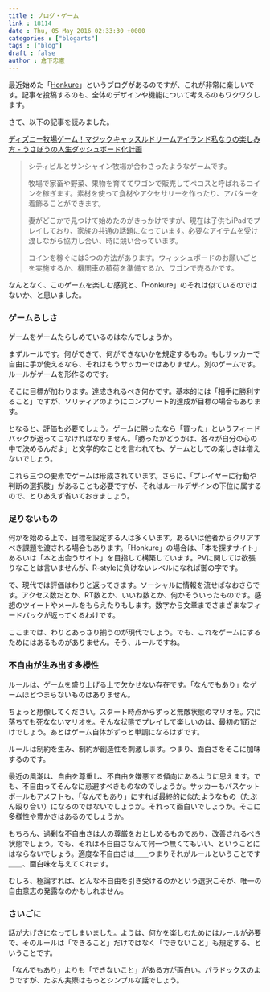 ```yaml
---
title : ブログ・ゲーム
link : 18114
date : Thu, 05 May 2016 02:33:30 +0000
categories : ["blogarts"]
tags : ["blog"]
draft : false
author : 倉下忠憲
---
```


最近始めた「<a href="http://honkure.net/rbook/">Honkure</a>」というブログがあるのですが、これが非常に楽しいです。記事を投稿するのも、全体のデザインや機能について考えるのもワクワクします。

さて、以下の記事を読みました。

<a href="http://usabo.hatenadiary.jp/entry/2016/05/03/214943">ディズニー牧場ゲーム！マジックキャッスルドリームアイランド私なりの楽しみ方 - うさぼうの人生ダッシュボード化計画</a>

<blockquote>
シティビルとサンシャイン牧場が合わさったようなゲームです。
 
牧場で家畜や野菜、果物を育ててワゴンで販売してペコスと呼ばれるコインを稼ぎます。素材を使って食材やアクセサリーを作ったり、アバターを着飾ることができます。
 
妻がどこかで見つけて始めたのがきっかけですが、現在は子供もiPadでプレイしており、家族の共通の話題になっています。必要なアイテムを受け渡しながら協力し合い、時に競い合っています。
 
コインを稼ぐには3つの方法があります。ウィッシュボードのお願いごとを実施するか、機関車の積荷を準備するか、ワゴンで売るかです。
</blockquote>

なんとなく、このゲームを楽しむ感覚と、「Honkure」のそれは似ているのではないか、と思いました。

<H3>ゲームらしさ</H3>

ゲームをゲームたらしめているのはなんでしょうか。

まずルールです。何ができて、何ができないかを規定するもの。もしサッカーで自由に手が使えるなら、それはもうサッカーではありません。別のゲームです。ルールがゲームを形作るのです。

そこに目標が加わります。達成されるべき何かです。基本的には「相手に勝利すること」ですが、ソリティアのようにコンプリート的達成が目標の場合もあります。

となると、評価も必要でしょう。ゲームに勝ったなら「買った」というフィードバックが返ってこなければなりません。「勝ったかどうかは、各々が自分の心の中で決めるんだよ」と文学的なことを言われても、ゲームとしての楽しさは増えないでしょう。

これら三つの要素でゲームは形成されています。さらに、「プレイヤーに行動や判断の選択肢」があることも必要ですが、それはルールデザインの下位に属するので、とりあえず省いておきましょう。

<H3>足りないもの</H3>

何かを始める上で、目標を設定する人は多くいます。あるいは他者からクリアすべき課題を渡される場合もあります。「Honkure」の場合は、「本を探すサイト」あるいは「本と出会うサイト」を目指して構築しています。PVに関しては欲張りなことは言いませんが、R-styleに負けないレベルになれば御の字です。

で、現代では評価はわりと返ってきます。ソーシャルに情報を流せばなおさらです。アクセス数だとか、RT数とか、いいね数とか、何かそういったものです。感想のツイートやメールをもらえたりもします。数字から文章までさまざまなフィードバックが返ってくるわけです。

ここまでは、わりとあっさり揃うのが現代でしょう。でも、これをゲームにするためにはあるものがありません。そう、ルールですね。

<H3>不自由が生み出す多様性</H3>

ルールは、ゲームを盛り上げる上で欠かせない存在です。「なんでもあり」なゲームほどつまらないものはありません。

ちょっと想像してください。スタート時点からずっと無敵状態のマリオを。穴に落ちても死なないマリオを。そんな状態でプレイして楽しいのは、最初の1面だけでしょう。あとはゲーム自体がずっと単調になるはずです。

ルールは制約を生み、制約が創造性を刺激します。つまり、面白さをそこに加味するのです。

最近の風潮は、自由を尊重し、不自由を嫌悪する傾向にあるように思えます。でも、不自由ってそんなに忌避すべきものなのでしょうか。サッカーもバスケットボールもアメフトも、「なんでもあり」にすれば最終的に似たようなもの（たぶん殴り合い）になるのではないでしょうか。それって面白いでしょうか。そこに多様性や豊かさはあるのでしょうか。

もちろん、過剰な不自由さは人の尊厳をおとしめるものであり、改善されるべき状態でしょう。でも、それは不自由さなんて何一つ無くてもいい、ということにはならないでしょう。適度な不自由さは＿＿つまりそれがルールということです＿＿、面白味を与えてくれます。

むしろ、極論すれば、どんな不自由を引き受けるのかという選択こそが、唯一の自由意志の発露なのかもしれません。

<H3>さいごに</H3>

話が大げさになってしまいました。ようは、何かを楽しむためにはルールが必要で、そのルールは「できること」だけではなく「できないこと」も規定する、ということです。

「なんでもあり」よりも「できないこと」がある方が面白い。パラドックスのようですが、たぶん実際はもっとシンプルな話でしょう。